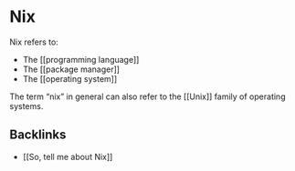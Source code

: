 # Nix

Nix refers to:

-   The [[programming language]]
-   The [[package manager]]
-   The [[operating system]]

The term &ldquo;nix&rdquo; in general can also refer to the [[Unix]] family of operating systems.


## Backlinks

-   [[So, tell me about Nix]]
